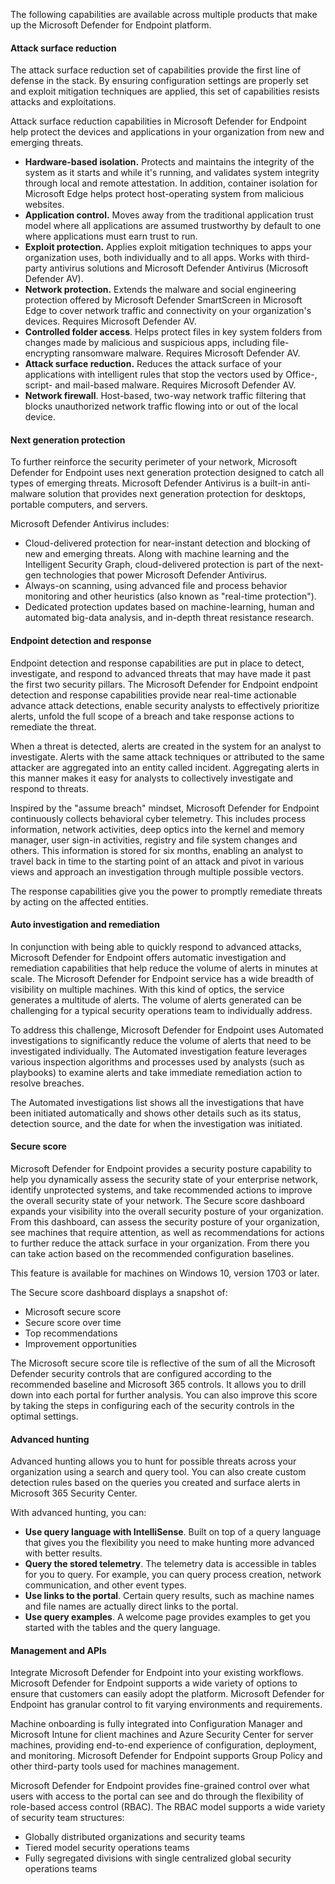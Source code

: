 The following capabilities are available across multiple products that make up the Microsoft Defender for Endpoint platform.

#### Attack surface reduction

The attack surface reduction set of capabilities provide the first line of defense in the stack. By ensuring configuration settings are properly set and exploit mitigation techniques are applied, this set of capabilities resists attacks and exploitations.

Attack surface reduction capabilities in Microsoft Defender for Endpoint help protect the devices and applications in your organization from new and emerging threats.

 -  **Hardware-based isolation.** Protects and maintains the integrity of the system as it starts and while it's running, and validates system integrity through local and remote attestation. In addition, container isolation for Microsoft Edge helps protect host-operating system from malicious websites.
 -  **Application control.** Moves away from the traditional application trust model where all applications are assumed trustworthy by default to one where applications must earn trust to run.
 -  **Exploit protection.** Applies exploit mitigation techniques to apps your organization uses, both individually and to all apps. Works with third-party antivirus solutions and Microsoft Defender Antivirus (Microsoft Defender AV).
 -  **Network protection.** Extends the malware and social engineering protection offered by Microsoft Defender SmartScreen in Microsoft Edge to cover network traffic and connectivity on your organization's devices. Requires Microsoft Defender AV.
 -  **Controlled folder access**. Helps protect files in key system folders from changes made by malicious and suspicious apps, including file-encrypting ransomware malware. Requires Microsoft Defender AV.
 -  **Attack surface reduction.** Reduces the attack surface of your applications with intelligent rules that stop the vectors used by Office-, script- and mail-based malware. Requires Microsoft Defender AV.
 -  **Network firewall**. Host-based, two-way network traffic filtering that blocks unauthorized network traffic flowing into or out of the local device.

#### Next generation protection

To further reinforce the security perimeter of your network, Microsoft Defender for Endpoint uses next generation protection designed to catch all types of emerging threats. Microsoft Defender Antivirus is a built-in anti-malware solution that provides next generation protection for desktops, portable computers, and servers.

Microsoft Defender Antivirus includes:

 -  Cloud-delivered protection for near-instant detection and blocking of new and emerging threats. Along with machine learning and the Intelligent Security Graph, cloud-delivered protection is part of the next-gen technologies that power Microsoft Defender Antivirus.
 -  Always-on scanning, using advanced file and process behavior monitoring and other heuristics (also known as "real-time protection").
 -  Dedicated protection updates based on machine-learning, human and automated big-data analysis, and in-depth threat resistance research.

#### Endpoint detection and response

Endpoint detection and response capabilities are put in place to detect, investigate, and respond to advanced threats that may have made it past the first two security pillars. The Microsoft Defender for Endpoint endpoint detection and response capabilities provide near real-time actionable advance attack detections, enable security analysts to effectively prioritize alerts, unfold the full scope of a breach and take response actions to remediate the threat.

When a threat is detected, alerts are created in the system for an analyst to investigate. Alerts with the same attack techniques or attributed to the same attacker are aggregated into an entity called incident. Aggregating alerts in this manner makes it easy for analysts to collectively investigate and respond to threats.

Inspired by the "assume breach" mindset, Microsoft Defender for Endpoint continuously collects behavioral cyber telemetry. This includes process information, network activities, deep optics into the kernel and memory manager, user sign-in activities, registry and file system changes and others. This information is stored for six months, enabling an analyst to travel back in time to the starting point of an attack and pivot in various views and approach an investigation through multiple possible vectors.

The response capabilities give you the power to promptly remediate threats by acting on the affected entities.

#### Auto investigation and remediation

In conjunction with being able to quickly respond to advanced attacks, Microsoft Defender for Endpoint offers automatic investigation and remediation capabilities that help reduce the volume of alerts in minutes at scale. The Microsoft Defender for Endpoint service has a wide breadth of visibility on multiple machines. With this kind of optics, the service generates a multitude of alerts. The volume of alerts generated can be challenging for a typical security operations team to individually address.

To address this challenge, Microsoft Defender for Endpoint uses Automated investigations to significantly reduce the volume of alerts that need to be investigated individually. The Automated investigation feature leverages various inspection algorithms and processes used by analysts (such as playbooks) to examine alerts and take immediate remediation action to resolve breaches.

The Automated investigations list shows all the investigations that have been initiated automatically and shows other details such as its status, detection source, and the date for when the investigation was initiated.

#### Secure score

Microsoft Defender for Endpoint provides a security posture capability to help you dynamically assess the security state of your enterprise network, identify unprotected systems, and take recommended actions to improve the overall security state of your network. The Secure score dashboard expands your visibility into the overall security posture of your organization. From this dashboard, can assess the security posture of your organization, see machines that require attention, as well as recommendations for actions to further reduce the attack surface in your organization. From there you can take action based on the recommended configuration baselines.

This feature is available for machines on Windows 10, version 1703 or later.

The Secure score dashboard displays a snapshot of:

 -  Microsoft secure score
 -  Secure score over time
 -  Top recommendations
 -  Improvement opportunities

The Microsoft secure score tile is reflective of the sum of all the Microsoft Defender security controls that are configured according to the recommended baseline and Microsoft 365 controls. It allows you to drill down into each portal for further analysis. You can also improve this score by taking the steps in configuring each of the security controls in the optimal settings.

#### Advanced hunting

Advanced hunting allows you to hunt for possible threats across your organization using a search and query tool. You can also create custom detection rules based on the queries you created and surface alerts in Microsoft 365 Security Center.

With advanced hunting, you can:

 -  **Use query language with IntelliSense**. Built on top of a query language that gives you the flexibility you need to make hunting more advanced with better results.
 -  **Query the stored telemetry**. The telemetry data is accessible in tables for you to query. For example, you can query process creation, network communication, and other event types.
 -  **Use links to the portal**. Certain query results, such as machine names and file names are actually direct links to the portal.
 -  **Use query examples**. A welcome page provides examples to get you started with the tables and the query language.

#### Management and APIs

Integrate Microsoft Defender for Endpoint into your existing workflows. Microsoft Defender for Endpoint supports a wide variety of options to ensure that customers can easily adopt the platform. Microsoft Defender for Endpoint has granular control to fit varying environments and requirements.

Machine onboarding is fully integrated into Configuration Manager and Microsoft Intune for client machines and Azure Security Center for server machines, providing end-to-end experience of configuration, deployment, and monitoring. Microsoft Defender for Endpoint supports Group Policy and other third-party tools used for machines management.

Microsoft Defender for Endpoint provides fine-grained control over what users with access to the portal can see and do through the flexibility of role-based access control (RBAC). The RBAC model supports a wide variety of security team structures:

 -  Globally distributed organizations and security teams
 -  Tiered model security operations teams
 -  Fully segregated divisions with single centralized global security operations teams
